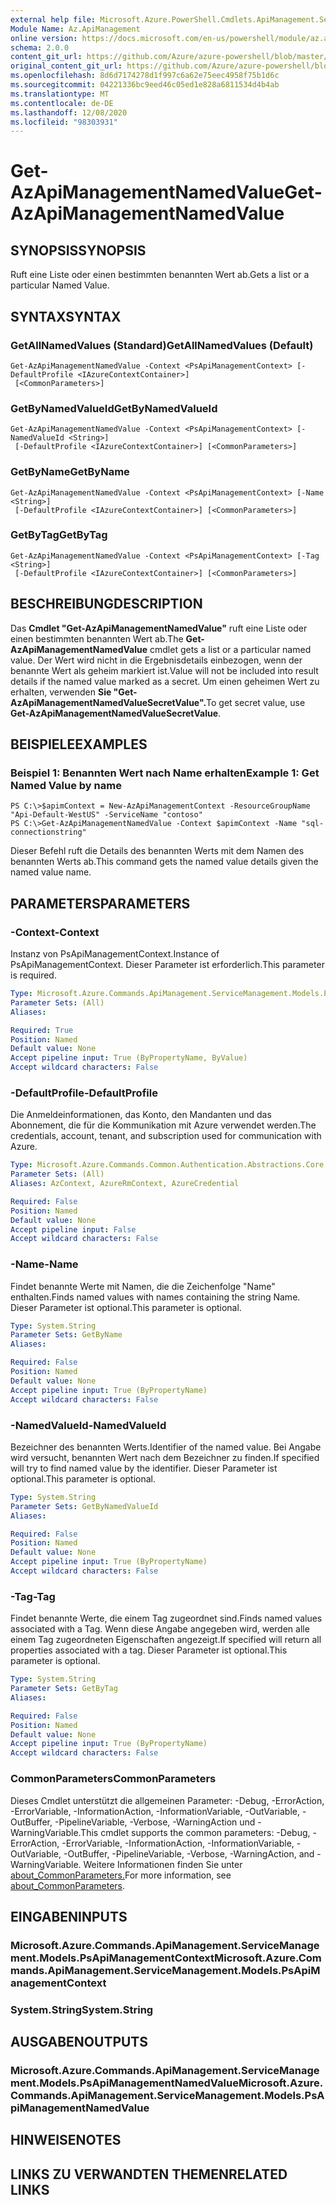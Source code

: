 ```yaml
---
external help file: Microsoft.Azure.PowerShell.Cmdlets.ApiManagement.ServiceManagement.dll-Help.xml
Module Name: Az.ApiManagement
online version: https://docs.microsoft.com/en-us/powershell/module/az.apimanagement/get-azapimanagementnamedvalue
schema: 2.0.0
content_git_url: https://github.com/Azure/azure-powershell/blob/master/src/ApiManagement/ApiManagement/help/Get-AzApiManagementNamedValue.md
original_content_git_url: https://github.com/Azure/azure-powershell/blob/master/src/ApiManagement/ApiManagement/help/Get-AzApiManagementNamedValue.md
ms.openlocfilehash: 8d6d7174278d1f997c6a62e75eec4958f75b1d6c
ms.sourcegitcommit: 04221336bc9eed46c05ed1e828a6811534d4b4ab
ms.translationtype: MT
ms.contentlocale: de-DE
ms.lasthandoff: 12/08/2020
ms.locfileid: "98303931"
---
```

# <span data-ttu-id="26b1c-101">Get-AzApiManagementNamedValue</span><span class="sxs-lookup"><span data-stu-id="26b1c-101">Get-AzApiManagementNamedValue</span></span>

## <span data-ttu-id="26b1c-102">SYNOPSIS</span><span class="sxs-lookup"><span data-stu-id="26b1c-102">SYNOPSIS</span></span>
<span data-ttu-id="26b1c-103">Ruft eine Liste oder einen bestimmten benannten Wert ab.</span><span class="sxs-lookup"><span data-stu-id="26b1c-103">Gets a list or a particular Named Value.</span></span>

## <span data-ttu-id="26b1c-104">SYNTAX</span><span class="sxs-lookup"><span data-stu-id="26b1c-104">SYNTAX</span></span>

### <span data-ttu-id="26b1c-105">GetAllNamedValues (Standard)</span><span class="sxs-lookup"><span data-stu-id="26b1c-105">GetAllNamedValues (Default)</span></span>
```
Get-AzApiManagementNamedValue -Context <PsApiManagementContext> [-DefaultProfile <IAzureContextContainer>]
 [<CommonParameters>]
```

### <span data-ttu-id="26b1c-106">GetByNamedValueId</span><span class="sxs-lookup"><span data-stu-id="26b1c-106">GetByNamedValueId</span></span>
```
Get-AzApiManagementNamedValue -Context <PsApiManagementContext> [-NamedValueId <String>]
 [-DefaultProfile <IAzureContextContainer>] [<CommonParameters>]
```

### <span data-ttu-id="26b1c-107">GetByName</span><span class="sxs-lookup"><span data-stu-id="26b1c-107">GetByName</span></span>
```
Get-AzApiManagementNamedValue -Context <PsApiManagementContext> [-Name <String>]
 [-DefaultProfile <IAzureContextContainer>] [<CommonParameters>]
```

### <span data-ttu-id="26b1c-108">GetByTag</span><span class="sxs-lookup"><span data-stu-id="26b1c-108">GetByTag</span></span>
```
Get-AzApiManagementNamedValue -Context <PsApiManagementContext> [-Tag <String>]
 [-DefaultProfile <IAzureContextContainer>] [<CommonParameters>]
```

## <span data-ttu-id="26b1c-109">BESCHREIBUNG</span><span class="sxs-lookup"><span data-stu-id="26b1c-109">DESCRIPTION</span></span>
<span data-ttu-id="26b1c-110">Das **Cmdlet "Get-AzApiManagementNamedValue"** ruft eine Liste oder einen bestimmten benannten Wert ab.</span><span class="sxs-lookup"><span data-stu-id="26b1c-110">The **Get-AzApiManagementNamedValue** cmdlet gets a list or a particular named value.</span></span>
<span data-ttu-id="26b1c-111">Der Wert wird nicht in die Ergebnisdetails einbezogen, wenn der benannte Wert als geheim markiert ist.</span><span class="sxs-lookup"><span data-stu-id="26b1c-111">Value will not be included into result details if the named value marked as a secret.</span></span> <span data-ttu-id="26b1c-112">Um einen geheimen Wert zu erhalten, verwenden **Sie "Get-AzApiManagementNamedValueSecretValue".**</span><span class="sxs-lookup"><span data-stu-id="26b1c-112">To get secret value, use **Get-AzApiManagementNamedValueSecretValue**.</span></span>

## <span data-ttu-id="26b1c-113">BEISPIELE</span><span class="sxs-lookup"><span data-stu-id="26b1c-113">EXAMPLES</span></span>

### <span data-ttu-id="26b1c-114">Beispiel 1: Benannten Wert nach Name erhalten</span><span class="sxs-lookup"><span data-stu-id="26b1c-114">Example 1: Get Named Value by name</span></span>
```
PS C:\>$apimContext = New-AzApiManagementContext -ResourceGroupName "Api-Default-WestUS" -ServiceName "contoso"
PS C:\>Get-AzApiManagementNamedValue -Context $apimContext -Name "sql-connectionstring"
```

<span data-ttu-id="26b1c-115">Dieser Befehl ruft die Details des benannten Werts mit dem Namen des benannten Werts ab.</span><span class="sxs-lookup"><span data-stu-id="26b1c-115">This command gets the named value details given the named value name.</span></span>

## <span data-ttu-id="26b1c-116">PARAMETERS</span><span class="sxs-lookup"><span data-stu-id="26b1c-116">PARAMETERS</span></span>

### <span data-ttu-id="26b1c-117">-Context</span><span class="sxs-lookup"><span data-stu-id="26b1c-117">-Context</span></span>
<span data-ttu-id="26b1c-118">Instanz von PsApiManagementContext.</span><span class="sxs-lookup"><span data-stu-id="26b1c-118">Instance of PsApiManagementContext.</span></span>
<span data-ttu-id="26b1c-119">Dieser Parameter ist erforderlich.</span><span class="sxs-lookup"><span data-stu-id="26b1c-119">This parameter is required.</span></span>

```yaml
Type: Microsoft.Azure.Commands.ApiManagement.ServiceManagement.Models.PsApiManagementContext
Parameter Sets: (All)
Aliases:

Required: True
Position: Named
Default value: None
Accept pipeline input: True (ByPropertyName, ByValue)
Accept wildcard characters: False
```

### <span data-ttu-id="26b1c-120">-DefaultProfile</span><span class="sxs-lookup"><span data-stu-id="26b1c-120">-DefaultProfile</span></span>
<span data-ttu-id="26b1c-121">Die Anmeldeinformationen, das Konto, den Mandanten und das Abonnement, die für die Kommunikation mit Azure verwendet werden.</span><span class="sxs-lookup"><span data-stu-id="26b1c-121">The credentials, account, tenant, and subscription used for communication with Azure.</span></span>

```yaml
Type: Microsoft.Azure.Commands.Common.Authentication.Abstractions.Core.IAzureContextContainer
Parameter Sets: (All)
Aliases: AzContext, AzureRmContext, AzureCredential

Required: False
Position: Named
Default value: None
Accept pipeline input: False
Accept wildcard characters: False
```

### <span data-ttu-id="26b1c-122">-Name</span><span class="sxs-lookup"><span data-stu-id="26b1c-122">-Name</span></span>
<span data-ttu-id="26b1c-123">Findet benannte Werte mit Namen, die die Zeichenfolge "Name" enthalten.</span><span class="sxs-lookup"><span data-stu-id="26b1c-123">Finds named values with names containing the string Name.</span></span>
<span data-ttu-id="26b1c-124">Dieser Parameter ist optional.</span><span class="sxs-lookup"><span data-stu-id="26b1c-124">This parameter is optional.</span></span>

```yaml
Type: System.String
Parameter Sets: GetByName
Aliases:

Required: False
Position: Named
Default value: None
Accept pipeline input: True (ByPropertyName)
Accept wildcard characters: False
```

### <span data-ttu-id="26b1c-125">-NamedValueId</span><span class="sxs-lookup"><span data-stu-id="26b1c-125">-NamedValueId</span></span>
<span data-ttu-id="26b1c-126">Bezeichner des benannten Werts.</span><span class="sxs-lookup"><span data-stu-id="26b1c-126">Identifier of the named value.</span></span>
<span data-ttu-id="26b1c-127">Bei Angabe wird versucht, benannten Wert nach dem Bezeichner zu finden.</span><span class="sxs-lookup"><span data-stu-id="26b1c-127">If specified will try to find named value by the identifier.</span></span>
<span data-ttu-id="26b1c-128">Dieser Parameter ist optional.</span><span class="sxs-lookup"><span data-stu-id="26b1c-128">This parameter is optional.</span></span>

```yaml
Type: System.String
Parameter Sets: GetByNamedValueId
Aliases:

Required: False
Position: Named
Default value: None
Accept pipeline input: True (ByPropertyName)
Accept wildcard characters: False
```

### <span data-ttu-id="26b1c-129">-Tag</span><span class="sxs-lookup"><span data-stu-id="26b1c-129">-Tag</span></span>
<span data-ttu-id="26b1c-130">Findet benannte Werte, die einem Tag zugeordnet sind.</span><span class="sxs-lookup"><span data-stu-id="26b1c-130">Finds named values associated with a Tag.</span></span>
<span data-ttu-id="26b1c-131">Wenn diese Angabe angegeben wird, werden alle einem Tag zugeordneten Eigenschaften angezeigt.</span><span class="sxs-lookup"><span data-stu-id="26b1c-131">If specified will return all properties associated with a tag.</span></span>
<span data-ttu-id="26b1c-132">Dieser Parameter ist optional.</span><span class="sxs-lookup"><span data-stu-id="26b1c-132">This parameter is optional.</span></span>

```yaml
Type: System.String
Parameter Sets: GetByTag
Aliases:

Required: False
Position: Named
Default value: None
Accept pipeline input: True (ByPropertyName)
Accept wildcard characters: False
```

### <span data-ttu-id="26b1c-133">CommonParameters</span><span class="sxs-lookup"><span data-stu-id="26b1c-133">CommonParameters</span></span>
<span data-ttu-id="26b1c-134">Dieses Cmdlet unterstützt die allgemeinen Parameter: -Debug, -ErrorAction, -ErrorVariable, -InformationAction, -InformationVariable, -OutVariable, -OutBuffer, -PipelineVariable, -Verbose, -WarningAction und -WarningVariable.</span><span class="sxs-lookup"><span data-stu-id="26b1c-134">This cmdlet supports the common parameters: -Debug, -ErrorAction, -ErrorVariable, -InformationAction, -InformationVariable, -OutVariable, -OutBuffer, -PipelineVariable, -Verbose, -WarningAction, and -WarningVariable.</span></span> <span data-ttu-id="26b1c-135">Weitere Informationen finden Sie unter [about_CommonParameters.](http://go.microsoft.com/fwlink/?LinkID=113216)</span><span class="sxs-lookup"><span data-stu-id="26b1c-135">For more information, see [about_CommonParameters](http://go.microsoft.com/fwlink/?LinkID=113216).</span></span>

## <span data-ttu-id="26b1c-136">EINGABEN</span><span class="sxs-lookup"><span data-stu-id="26b1c-136">INPUTS</span></span>

### <span data-ttu-id="26b1c-137">Microsoft.Azure.Commands.ApiManagement.ServiceManagement.Models.PsApiManagementContext</span><span class="sxs-lookup"><span data-stu-id="26b1c-137">Microsoft.Azure.Commands.ApiManagement.ServiceManagement.Models.PsApiManagementContext</span></span>

### <span data-ttu-id="26b1c-138">System.String</span><span class="sxs-lookup"><span data-stu-id="26b1c-138">System.String</span></span>

## <span data-ttu-id="26b1c-139">AUSGABEN</span><span class="sxs-lookup"><span data-stu-id="26b1c-139">OUTPUTS</span></span>

### <span data-ttu-id="26b1c-140">Microsoft.Azure.Commands.ApiManagement.ServiceManagement.Models.PsApiManagementNamedValue</span><span class="sxs-lookup"><span data-stu-id="26b1c-140">Microsoft.Azure.Commands.ApiManagement.ServiceManagement.Models.PsApiManagementNamedValue</span></span>

## <span data-ttu-id="26b1c-141">HINWEISE</span><span class="sxs-lookup"><span data-stu-id="26b1c-141">NOTES</span></span>

## <span data-ttu-id="26b1c-142">LINKS ZU VERWANDTEN THEMEN</span><span class="sxs-lookup"><span data-stu-id="26b1c-142">RELATED LINKS</span></span>

